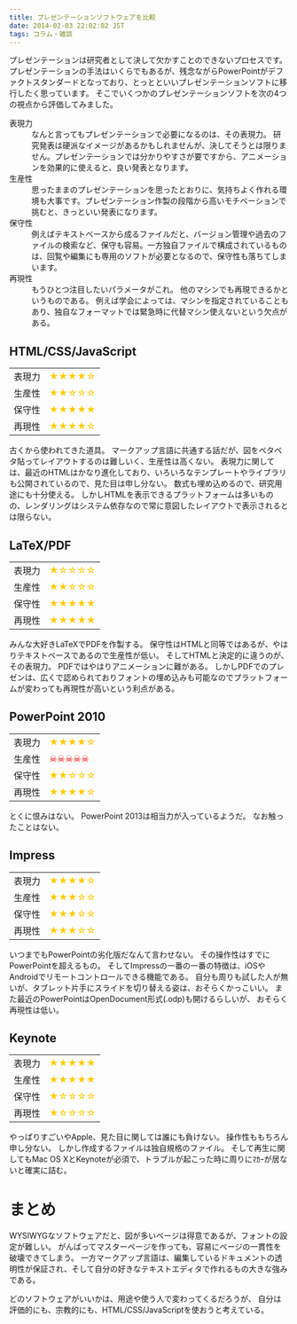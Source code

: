```yaml
---
title: プレゼンテーションソフトウェアを比較
date: 2014-02-03 22:02:02 JST
tags: コラム・雑談
---
```


プレゼンテーションは研究者として決して欠かすことのできないプロセスです。
プレゼンテーションの手法はいくらでもあるが、残念ながらPowerPointがデファクトスタンダードとなっており、とっとといいプレゼンテーションソフトに移行したく思っています。
そこでいくつかのプレゼンテーションソフトを次の4つの視点から評価してみました。

<dl>
<dt>表現力</dt>
<dd>なんと言ってもプレゼンテーションで必要になるのは、その表現力。
研究発表は硬派なイメージがあるかもしれませんが、決してそうとは限りません。プレゼンテーションでは分かりやすさが要ですから、アニメーションを効果的に使えると、良い発表となります。</dd>
<dt>生産性</dt>
<dd>思ったままのプレゼンテーションを思ったとおりに、気持ちよく作れる環境も大事です。プレゼンテーション作製の段階から高いモチベーションで挑むと、きっといい発表になります。</dd>
<dt>保守性</dt>
<dd>例えばテキストベースから成るファイルだと、バージョン管理や過去のファイルの検索など、保守も容易。一方独自ファイルで構成されているものは、回覧や編集にも専用のソフトが必要となるので、保守性も落ちてしまいます。</dd>
<dt>再現性</dt>
<dd>もうひとつ注目したいパラメータがこれ。
他のマシンでも再現できるかというものである。
例えば学会によっては、マシンを指定されていることもあり、独自なフォーマットでは緊急時に代替マシン使えないという欠点がある。
</dd>
</dl>

## HTML/CSS/JavaScript

<table>
<tr>
<td>表現力</td>
<td style="color:#FFCC00">★★★★☆</td>
</tr>
<tr>
<td>生産性</td>
<td style="color:#FFCC00">★★☆☆☆</td>
</tr>
<tr>
<td>保守性</td>
<td style="color:#FFCC00">★★★★★</td>
</tr>
<tr>
<td>再現性</td>
<td style="color:#FFCC00">★★★★☆</td>
</tr>
</table>古くから使われてきた道具。
マークアップ言語に共通する話だが、図をペタペタ貼ってレイアウトするのは難しいく、生産性は高くない。
表現力に関しては、最近のHTMLはかなり進化しており、いろいろなテンプレートやライブラリも公開されているので、見た目は申し分ない。
数式も埋め込めるので、研究用途にも十分使える。
しかしHTMLを表示できるプラットフォームは多いものの、レンダリングはシステム依存なので常に意図したレイアウトで表示されるとは限らない。

## LaTeX/PDF

<table>
<tr>
<td>表現力</td>
<td style="color:#FFCC00">★☆☆☆☆</td>
</tr>
<tr>
<td>生産性</td>
<td style="color:#FFCC00">★★☆☆☆</td>
</tr>
<tr>
<td>保守性</td>
<td style="color:#FFCC00">★★★★★</td>
</tr>
<tr>
<td>再現性</td>
<td style="color:#FFCC00">★★★★★</td>
</tr>
</table>みんな大好きLaTeXでPDFを作製する。
保守性はHTMLと同等ではあるが、やはりテキストベースであるので生産性が低い。
そしてHTMLと決定的に違うのが、その表現力。
PDFではやはりアニメーションに難がある。
しかしPDFでのプレゼンは、広くで認められておりフォントの埋め込みも可能なのでプラットフォームが変わっても再現性が高いという利点がある。

## PowerPoint 2010

<table>
<tr>
<td>表現力</td>
<td style="color:#FFCC00">★★★★☆</td>
</tr>
<tr>
<td>生産性</td>
<td style="color:#FF0000">☠☠☠☠☠</td>
</tr>
<tr>
<td>保守性</td>
<td style="color:#FFCC00">★★☆☆☆</td>
</tr>
<tr>
<td>再現性</td>
<td style="color:#FFCC00">★★★★☆</td>
</tr>
</table>とくに恨みはない。
PowerPoint 2013は相当力が入っているようだ。
なお触ったことはない。

## Impress

<table>
<tr>
<td>表現力</td>
<td style="color:#FFCC00">★★★★☆</td>
</tr>
<tr>
<td>生産性</td>
<td style="color:#FFCC00">★★★☆☆</td>
</tr>
<tr>
<td>保守性</td>
<td style="color:#FFCC00">★★★☆☆</td>
</tr>
<tr>
<td>再現性</td>
<td style="color:#FFCC00">★★★☆☆</td>
</tr>
</table>いつまでもPowerPointの劣化版だなんて言わせない。
その操作性はすでにPowerPointを超えるもの。
そしてImpressの一番の一番の特徴は、iOSやAndroidでリモートコントロールできる機能である。
自分も周りも試した人が無いが、タブレット片手にスライドを切り替える姿は、おそらくかっこいい。
また最近のPowerPointはOpenDocument形式(.odp)も開けるらしいが、
おそらく再現性は低い。

## Keynote

<table>
<tr>
<td>表現力</td>
<td style="color:#FFCC00">★★★★★</td>
</tr>
<tr>
<td>生産性</td>
<td style="color:#FFCC00">★★★★★</td>
</tr>
<tr>
<td>保守性</td>
<td style="color:#FFCC00">★☆☆☆☆</td>
</tr>
<tr>
<td>再現性</td>
<td style="color:#FFCC00">★☆☆☆☆</td>
</tr>
</table>やっぱりすごいやApple、見た目に関しては誰にも負けない。
操作性ももちろん申し分ない。
しかし作成するファイルは独自規格のファイル。
そして再生に関してもMac OS XとKeynoteが必須で、トラブルが起こった時に周りにﾏｶｰが居ないと確実に詰む。

# まとめ

WYSIWYGなソフトウェアだと、図が多いページは得意であるが、フォントの設定が難しい。
がんばってマスターページを作っても、容易にページの一貫性を破壊できてしまう。
一方マークアップ言語は、編集しているドキュメントの透明性が保証され、そして自分の好きなテキストエディタで作れるもの大きな強みである。

どのソフトウェアがいいかは、用途や使う人で変わってくるだろうが、
自分は評価的にも、宗教的にも、HTML/CSS/JavaScriptを使おうと考えている。

